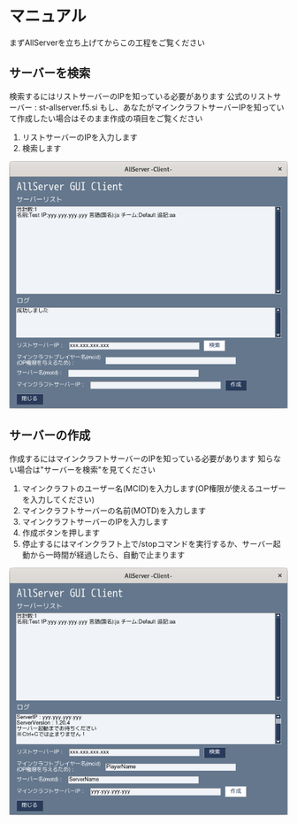 # マニュアル
まずAllServerを立ち上げてからこの工程をご覧ください
## サーバーを検索
検索するにはリストサーバーのIPを知っている必要があります
公式のリストサーバー : st-allserver.f5.si
もし、あなたがマインクラフトサーバーIPを知っていて作成したい場合はそのまま作成の項目をご覧ください
1. リストサーバーのIPを入力します
2. 検索します

![サーバー検索スクリーンショット](img/screenshot-1.png)
## サーバーの作成
作成するにはマインクラフトサーバーのIPを知っている必要があります
知らない場合は"サーバーを検索"を見てください
1. マインクラフトのユーザー名(MCID)を入力します(OP権限が使えるユーザーを入力してください)
2. マインクラフトサーバーの名前(MOTD)を入力します
3. マインクラフトサーバーのIPを入力します
4. 作成ボタンを押します
5. 停止するにはマインクラフト上で/stopコマンドを実行するか、サーバー起動から一時間が経過したら、自動で止まります

![サーバー作成スクリーンショット](img/screenshot-2.png)